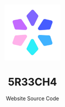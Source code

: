 <p align="center">
  <a href="https://github.com/5R33CH4/sreecha">
    <img src="assets/icon.png" alt="Icon" width="150" height="150">
  </a>
  
  <h1 align="center">5R33CH4</h1>

  <p align="center">
    Website Source Code
    <br />
